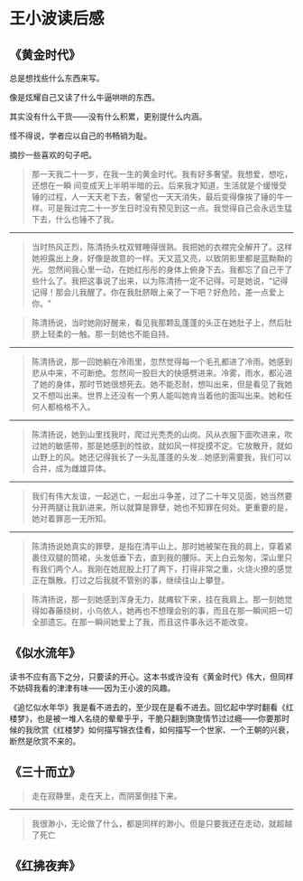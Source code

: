# 王小波读后感

## 《黄金时代》

总是想找些什么东西来写。

像是炫耀自己又读了什么牛逼哄哄的东西。

其实没有什么干货——没有什么积累，更别提什么内涵。

怪不得说，学者应以自己的书畅销为耻。

摘抄一些喜欢的句子吧。

>那一天我二十一岁，在我一生的黄金时代。我有好多奢望。我想爱，想吃，还想在一瞬 间变成天上半明半暗的云。后来我才知道，生活就是个缓慢受锤的过程，人一天天老下去，奢望也一天天消失，最后变得像挨了锤的牛一样。可是我过完二十一岁生日时没有预见到这一点。我觉得自己会永远生猛下去，什么也锤不了我。

---

>当时热风正烈，陈清扬头枕双臂睡得很熟。我把她的衣襟完全解开了。这样她袒露出上身，好像是故意的一样。天又蓝又亮，以致阴影里都是蓝黝黝的光。忽然间我心里一动，在她红彤彤的身体上俯身下去。我都忘了自己干了些什么了。我把这事说了出来，以为陈清扬一定不记得。可是她说，“记得记得！那会儿我醒了。你在我肚脐眼上亲了一下吧？好危险，差一点爱上你。"

>陈清扬说，当时她刚好醒来，看见我那颗乱蓬蓬的头正在她肚子上，然后肚脐上轻柔的一触。那一刻她也不能自持。

---

>陈清扬说，那一回她躺在冷雨里，忽然觉得每一个毛孔都进了冷雨。她感到悲从中来，不可断绝。忽然间一股巨大的快感劈进来。冷雾，雨水，都沁进了她的身体，那时节她很想死去。她不能忍耐，想叫出来，但是看见了我她又不想叫出来。世界上还没有一个男人能叫她肯当着他的面叫出来。她和任何人都格格不入。

---

>陈清扬说，她到山里找我时，爬过光秃秃的山岗。风从衣服下面吹进来，吹过她的敏感带，那是她感到的性欲，就如风一样捉摸不定。它放散开，就如山野上的风。她还记得我长了一头乱蓬蓬的头发...她感到需要我，我们可以合并，成为雌雄异体。

---

>我们有伟大友谊，一起逃亡，一起出斗争差，过了二十年又见面，她当然要分开两腿让我趴进来。所以就算是罪孽，她也不知罪在何处。更重要的是，她对着罪恶一无所知。

---

>陈清扬说她真实的罪孽，是指在清平山上。那时她被架在我的肩上，穿着紧裹住双腿的筒裙，头发低垂下去，直到我的腰际。天上白云匆匆，深山里只有我们两个人。我刚在她屁股上打了两下，打得非常之重，火烧火撩的感觉正在飘散。打过之后我就不管别的事，继续往山上攀登。

>陈清扬说，那一刻她感到浑身无力，就瘫软下来，挂在我肩上。那一刻她觉得如春藤绕树，小鸟依人，她再也不想理会别的事，而且在那一瞬间把一切全部遗忘。在那一瞬间她爱上了我，而且这件事永远不能改变。


## 《似水流年》

读书不应有高下之分，只要读的开心。这本书或许没有《黄金时代》伟大，但同样不妨碍我看的津津有味——因为王小波的风趣。

《追忆似水年华》我是看不进去的，至少现在是看不进去。回忆起中学时翻看《红楼梦》，也是被一堆人名绕的晕晕乎乎，干脆只翻到旖旎情节过过瘾——你要那时候的我欣赏《红楼梦》如何描写锦衣佳肴，如何描写一个世家、一个王朝的兴衰，断然是欣赏不来的。


## 《三十而立》

>走在寂静里，走在天上，而阴茎倒挂下来。

---

>我很渺小，无论做了什么，都是同样的渺小。但是只要我还在走动，就超越了死亡


## 《红拂夜奔》